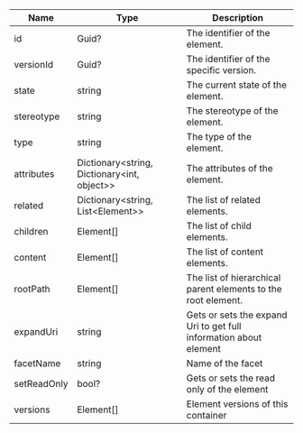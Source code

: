 | Name | Type | Description |
|---|---|---|
| id | Guid? | The identifier of the element. |
| versionId | Guid? | The identifier of the specific version. |
| state | string | The current state of the element. |
| stereotype | string | The stereotype of the element. |
| type | string | The type of the element. |
| attributes | Dictionary<string, Dictionary<int, object>> | The attributes of the element. |
| related | Dictionary<string, List<Element\>> | The list of related elements. |
| children | Element[] | The list of child elements. |
| content | Element[] | The list of content elements. |
| rootPath | Element[] | The list of hierarchical parent elements to the root element. |
| expandUri | string | Gets or sets the expand Uri to get full information about element |
| facetName | string | Name of the facet |
| setReadOnly | bool? | Gets or sets the read only of the element |
| versions | Element[] | Element versions of this container |